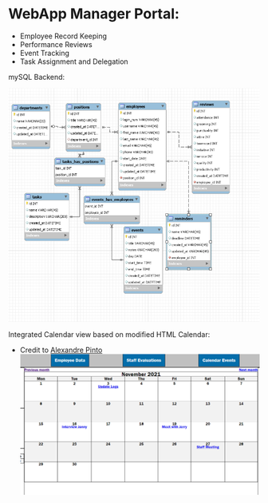 # WebApp Manager Portal:
 - Employee Record Keeping
 - Performance Reviews
 - Event Tracking
 - Task Assignment and Delegation

mySQL Backend:

![mySQL ERD](images/mySQL_ERD.png)

Integrated Calendar view based on modified HTML Calendar:
- Credit to [Alexandre Pinto](https://alexpnt.github.io/2017/07/15/django-calendar/)
![Calendar view](images/calendarView.png)
